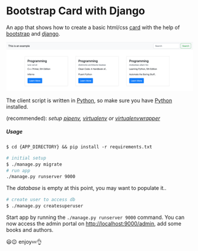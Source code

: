 # Bootstrap Card with Django

An app that shows how to create a basic html/css [card](https://materializecss.com/cards.html) with the help of [bootstrap](https://getbootstrap.com/docs/4.0/components/card/) and [django](https://www.djangoproject.com/).

![Card Example - Home Page](img/how_it_looks.png)

The client script is written in [Python](https://www.python.org/), 
so make sure you have [Python](https://www.python.org/) installed.

(recommended): *setup [pipenv](https://pipenv.readthedocs.io/en/latest/), [virtualenv](https://virtualenv.pypa.io/en/latest/) or [virtualenvwrapper](https://virtualenvwrapper.readthedocs.io/en/latest/)*

##### Usage

```console
$ cd {APP_DIRECTORY} && pip install -r requirements.txt
```

```bash
# initial setup
$ ./manage.py migrate
# run app
./manage.py runserver 9000
```
The *database* is empty at this point, you may want to populate it..

```bash
# create user to access db
$ ./manage.py createsuperuser
```

Start app by running the `./manage.py runserver 9000` command. You can now access the admin portal on [http://localhost:9000/admin](http://localhost:9000/admin), add some books and authors.

:smiley::wink: enjoy:zzz::ok_hand:
